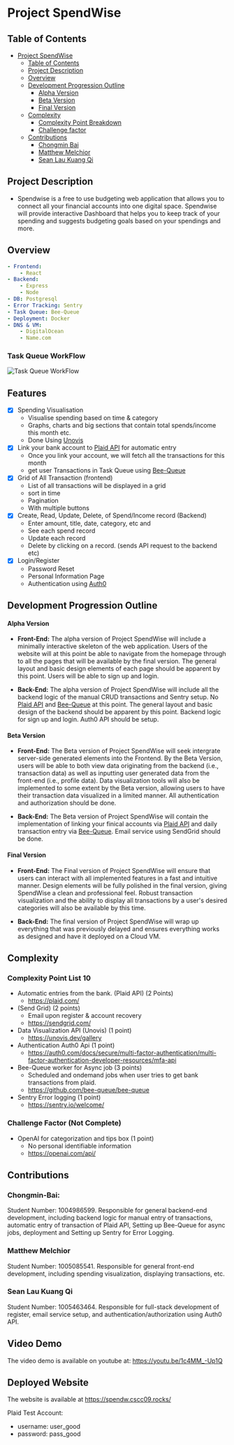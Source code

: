 # Project SpendWise

## Table of Contents

- [Project SpendWise](#project-spendwise)
  - [Table of Contents](#table-of-contents)
  - [Project Description](#project-description)
  - [Overview](#overview)
  - [Development Progression Outline](#development-progression-outline)
    - [Alpha Version](#alpha-version)
    - [Beta Version](#beta-version)
    - [Final Version](#final-version)
  - [Complexity](#complexity)
    - [Complexity Point Breakdown](#complexity-point-list-10)
    - [Challenge factor](#challenge-factor)
  - [Contributions](#contributions)
    - [Chongmin Bai](#chongmin-bai)
    - [Matthew Melchior](#matthew-melchior)
    - [Sean Lau Kuang Qi](#sean-lau-kuang-qi)

## Project Description

- Spendwise is a free to use budgeting web application that allows you to connect all your financial accounts into one digital space. Spendwise will provide interactive Dashboard that helps you to keep track of your spending and suggests budgeting goals based on your spendings and more.

## Overview

```yml
- Frontend:
    - React
- Backend:
    - Express
    - Node
- DB: Postgresql
- Error Tracking: Sentry
- Task Queue: Bee-Queue
- Deployment: Docker
- DNS & VM:
    - DigitalOcean
    - Name.com
```

### Task Queue WorkFlow

![Task Queue WorkFlow](./backend/media/TaskQueueWorkFlow.png)

## Features

- [x] Spending Visualisation
  - Visualise spending based on time & category
  - Graphs, charts and big sections that contain total spends/income this month etc.
  - Done Using [Unovis](https://unovis.dev/gallery)
- [x] Link your bank account to [Plaid API](https://plaid.com/) for automatic entry
  - Once you link your account, we will fetch all the transactions for this month
  - get user Transactions in Task Queue using [Bee-Queue](https://github.com/bee-queue/bee-queue)
- [x] Grid of All Transaction (frontend)
  - List of all transactions will be displayed in a grid
  - sort in time
  - Pagination
  - With multiple buttons
- [x] Create, Read, Update, Delete, of Spend/Income record (Backend)
  - Enter amount, title, date, category, etc and
  - See each spend record
  - Update each record
  - Delete by clicking on a record. (sends API request to the backend etc)
- [x] Login/Register
  - Password Reset
  - Personal Information Page
  - Authentication using [Auth0](https://auth0.com/docs/secure/multi-factor-authentication/multi-factor-authentication-developer-resources/mfa-api)

## Development Progression Outline

#### Alpha Version

- **Front-End:** The alpha version of Project SpendWise will include a minimally interactive skeleton of the web application. Users of the website will at this point be able to navigate from the homepage through to all the pages that will be available by the final version. The general layout and basic design elements of each page should be apparent by this point. Users will be able to sign up and login.

- **Back-End:** The alpha version of Project SpendWise will include all the backend logic of the manual CRUD transactions and Sentry setup. No [Plaid API](https://plaid.com/) and [Bee-Queue](https://github.com/bee-queue/bee-queue) at this point. The general layout and basic design of the backend should be apparent by this point. Backend logic for sign up and login. Auth0 API should be setup.

#### Beta Version

- **Front-End:** The Beta version of Project SpendWise will seek intergrate server-side generated elements into the Frontend. By the Beta Version, users will be able to both view data originating from the backend (i.e., transaction data) as well as inputting user generated data from the front-end (i.e., profile data). Data visualization tools will also be implemented to some extent by the Beta version, allowing users to have their transaction data visualized in a limited manner. All authentication and authorization should be done.

- **Back-End:** The Beta version of Project SpendWise will contain the implementation of linking your finical accounts via [Plaid API](https://plaid.com/) and daily transaction entry via [Bee-Queue](https://github.com/bee-queue/bee-queue). Email service using SendGrid should be done.

#### Final Version

- **Front-End:** The Final version of Project SpendWise will ensure that users can interact with all implemented features in a fast and intuitive manner. Design elements will be fully polished in the final version, giving SpendWise a clean and professional feel. Robust transaction visualization and the ability to display all transactions by a user's desired categories will also be available by this time.

- **Back-End:** The final version of Project SpendWise will wrap up everything that was previously delayed and ensures everything works as designed and have it deployed on a Cloud VM.

## Complexity

### Complexity Point List 10

- Automatic entries from the bank. (Plaid API) (2 Points)
  - https://plaid.com/
- (Send Grid) (2 points)
  - Email upon register & account recovery
  - https://sendgrid.com/
- Data Visualization API (Unovis) (1 point)
  - https://unovis.dev/gallery
- Authentication Auth0 Api (1 point)
  - https://auth0.com/docs/secure/multi-factor-authentication/multi-factor-authentication-developer-resources/mfa-api
- Bee-Queue worker for Async job (3 points)
  - Scheduled and ondemand jobs when user tries to get bank transactions from plaid.
  - https://github.com/bee-queue/bee-queue
- Sentry Error logging (1 point)
  - https://sentry.io/welcome/

### Challenge Factor (Not Complete)

- OpenAI for categorization and tips box (1 point)
  - No personal identifiable information
  - https://openai.com/api/

## Contributions

### Chongmin-Bai:

Student Number: 1004986599. Responsible for general backend-end development, including backend logic for manual entry of transactions, automatic entry of transaction of Plaid API, Setting up Bee-Queue for async jobs, deployment and Setting up Sentry for Error Logging.

### Matthew Melchior

Student Number: 1005085541. Responsible for general front-end development, including spending visualization, displaying transactions, etc.

### Sean Lau Kuang Qi

Student Number: 1005463464. Responsible for full-stack development of register, email service setup, and authentication/authorization using Auth0 API.

## Video Demo

The video demo is available on youtube at: https://youtu.be/1c4MM_-Up1Q

## Deployed Website

The website is available at https://spendw.cscc09.rocks/

Plaid Test Account:

- username: user_good
- password: pass_good

